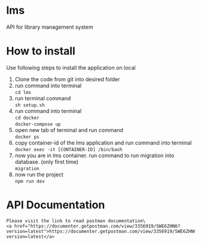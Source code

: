 # lms
API for library management system

# How to install
Use following steps to install the application on local
1. Clone the code from git into desired folder
2. run command into terminal\
    ```cd lms```
3. run terminal command\
    ```sh setup.sh```
4. run command into terminal\
    ```cd docker```\
    ```docker-compose up```
5. open new tab of terminal and run command\
    ```docker ps```
6. copy container-id of the lms application and run command into terminal\
    ```docker exec -it [CONTAINER-ID] /bin/bash```
7. now you are in lms container. run command to run migration into database. (only first time)\
    ```migration```
8. now run the project\
    ```npm run dev```

# API Documentation
    Please visit the link to read postman documentation\
    <a href="https://documenter.getpostman.com/view/3356919/SWE6ZHN6?version=latest">https://documenter.getpostman.com/view/3356919/SWE6ZHN6?version=latest</a>